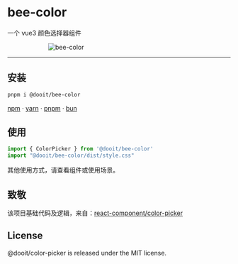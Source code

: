 # bee-color

一个 vue3 颜色选择器组件

<img src="https://user-images.githubusercontent.com/12692552/245743508-497e44be-b0d3-4a0d-91e9-b6235d88573a.png" alt="bee-color" style="display: block; margin-left: auto; margin-right: auto; max-width: 320px;"/>

---

## 安装

```bash
pnpm i @dooit/bee-color
```

<a href='https://docs.npmjs.com/cli/v6/commands/npm'>npm</a> · <a href='https://yarnpkg.com'>yarn</a> · <a href='https://pnpm.js.org/en/'>pnpm</a> · <a href='https://bun.sh/'>bun</a>

## 使用

```ts
import { ColorPicker } from '@dooit/bee-color'
import "@dooit/bee-color/dist/style.css"
```

其他使用方式，请查看组件或使用场景。

## 致敬

该项目基础代码及逻辑，来自：[react-component/color-picker](https://github.com/react-component/color-picker)

## License

@dooit/color-picker is released under the MIT license.
